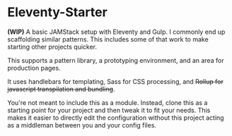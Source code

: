 # Eleventy-Starter

**(WIP)** A basic JAMStack setup with Eleventy and Gulp. I commonly end up scaffolding similar patterns. This includes some of that work to make starting other projects quicker.

This supports a pattern library, a prototyping environment, and an area for production pages.

It uses handlebars for templating, Sass for CSS processing, and ~~Rollup for javascript transpilation and bundling~~.

You're not meant to include this as a module. Instead, clone this as a starting point for your project and then tweak it to fit your needs. This makes it easier to directly edit the configuration without this project acting as a middleman between you and your config files.